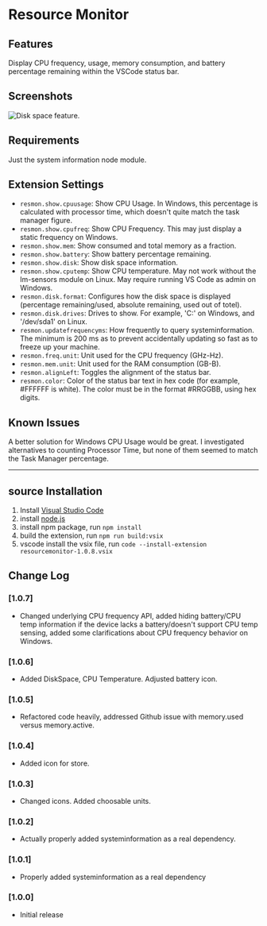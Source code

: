 # Resource Monitor

## Features

Display CPU frequency, usage, memory consumption, and battery percentage remaining within the VSCode status bar.

## Screenshots

![Disk space feature](images/disk_space_screenshot.png).

## Requirements

Just the system information node module.

## Extension Settings

- `resmon.show.cpuusage`: Show CPU Usage. In Windows, this percentage is calculated with processor time, which doesn't quite match the task manager figure.
- `resmon.show.cpufreq`: Show CPU Frequency. This may just display a static frequency on Windows.
- `resmon.show.mem`: Show consumed and total memory as a fraction.
- `resmon.show.battery`: Show battery percentage remaining.
- `resmon.show.disk`: Show disk space information.
- `resmon.show.cputemp`: Show CPU temperature. May not work without the lm-sensors module on Linux. May require running VS Code as admin on Windows.
- `resmon.disk.format`: Configures how the disk space is displayed (percentage remaining/used, absolute remaining, used out of totel).
- `resmon.disk.drives`: Drives to show. For example, 'C:' on Windows, and '/dev/sda1' on Linux.
- `resmon.updatefrequencyms`: How frequently to query systeminformation. The minimum is 200 ms as to prevent accidentally updating so fast as to freeze up your machine.
- `resmon.freq.unit`: Unit used for the CPU frequency (GHz-Hz).
- `resmon.mem.unit`: Unit used for the RAM consumption (GB-B).
- `resmon.alignLeft`: Toggles the alignment of the status bar.
- `resmon.color`: Color of the status bar text in hex code (for example, #FFFFFF is white). The color must be in the format #RRGGBB, using hex digits.

## Known Issues

A better solution for Windows CPU Usage would be great. I investigated alternatives to counting Processor Time, but none of them seemed to match the Task Manager percentage.

---

## source Installation

1. Install [Visual Studio Code](https://code.visualstudio.com/)
2. install [node.js](https://nodejs.org/)
3. install npm package, run `npm install`
4. build the extension, run `npm run build:vsix`
5. vscode install the vsix file, run `code --install-extension resourcemonitor-1.0.8.vsix `

## Change Log

### [1.0.7]
- Changed underlying CPU frequency API, added hiding battery/CPU temp information if the device lacks a battery/doesn't support CPU temp sensing, added some clarifications about CPU frequency behavior on Windows.

### [1.0.6]

- Added DiskSpace, CPU Temperature. Adjusted battery icon.

### [1.0.5]

- Refactored code heavily, addressed Github issue with memory.used versus memory.active.

### [1.0.4]

- Added icon for store.

### [1.0.3]

- Changed icons. Added choosable units.

### [1.0.2]

- Actually properly added systeminformation as a real dependency.

### [1.0.1]

- Properly added systeminformation as a real dependency

### [1.0.0]

- Initial release
